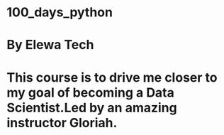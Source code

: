 # 100_days_python
# By Elewa Tech
# This course is to drive me closer to my goal of becoming a Data Scientist.Led by an amazing instructor Gloriah. 
